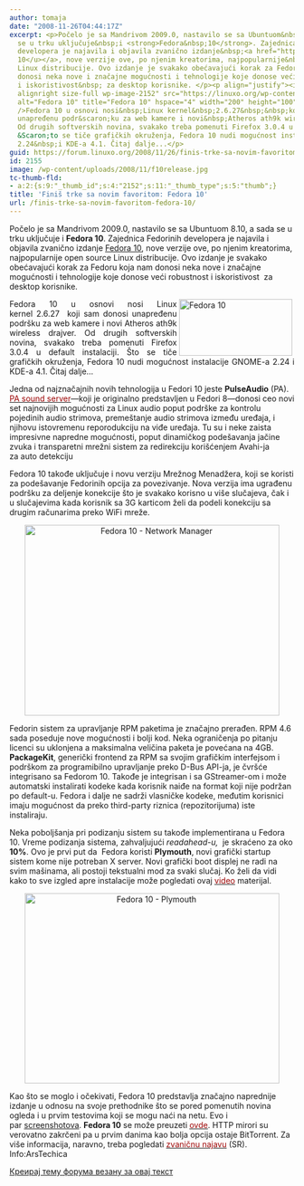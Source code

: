 ```yaml
---
author: tomaja
date: "2008-11-26T04:44:17Z"
excerpt: <p>Počelo je sa Mandrivom 2009.0, nastavilo se sa Ubuntuom&nbsp;8.10, a sada
  se u trku uključuje&nbsp;i <strong>Fedora&nbsp;10</strong>. Zajednica Fedorinih
  developera je najavila i objavila zvanično izdanje&nbsp;<a href="http://fedoraproject.org/"><u>Fedora
  10</u></a>, nove verzije ove, po njenim kreatorima, najpopularnije&nbsp;open source
  Linux distribucije. Ovo izdanje je svakako obećavajući korak za Fedoru koja nam
  donosi neka nove i značajne mogućnosti i tehnologije koje donose veći robustnost
  i iskoristivost&nbsp; za desktop korisnike. </p><p align="justify"><img class="
  alignright size-full wp-image-2152" src="https://linuxo.org/wp-content/uploads/2008/11/f10release.jpg"
  alt="Fedora 10" title="Fedora 10" hspace="4" width="200" height="100" align="right"
  />Fedora 10 u osnovi nosi&nbsp;Linux kernel&nbsp;2.6.27&nbsp;&nbsp;koji sam donosi
  unapređenu podr&scaron;ku za web kamere i novi&nbsp;Atheros ath9k wireless drajver.
  Od drugih softverskih novina, svakako treba pomenuti Firefox 3.0.4 u default instalaciji.
  &Scaron;to se tiče grafičkih okruženja, Fedora 10 nudi mogućnost instalacije GNOME-a
  2.24&nbsp;i KDE-a 4.1. Čitaj dalje...</p>
guid: https://forum.linuxo.org/2008/11/26/finis-trke-sa-novim-favoritom-fedora-10/
id: 2155
image: /wp-content/uploads/2008/11/f10release.jpg
tc-thumb-fld:
- a:2:{s:9:"_thumb_id";s:4:"2152";s:11:"_thumb_type";s:5:"thumb";}
title: 'Finiš trke sa novim favoritom: Fedora 10'
url: /finis-trke-sa-novim-favoritom-fedora-10/
---
```

Počelo je sa Mandrivom 2009.0, nastavilo se sa Ubuntuom&nbsp;8.10, a sada se u trku uključuje&nbsp;i **Fedora&nbsp;10**. Zajednica Fedorinih developera je najavila i objavila zvanično izdanje&nbsp;[<u>Fedora 10</u>](http://fedoraproject.org/), nove verzije ove, po njenim kreatorima, najpopularnije&nbsp;open source Linux distribucije. Ovo izdanje je svakako obećavajući korak za Fedoru koja nam donosi neka nove i značajne mogućnosti i tehnologije koje donose veći robustnost i iskoristivost&nbsp; za desktop korisnike. 

<p align="justify">
  <img class=" alignright size-full wp-image-2152" src="https://linuxo.org/wp-content/uploads/2008/11/f10release.jpg" alt="Fedora 10" title="Fedora 10" hspace="4" width="200" height="100" align="right" />Fedora 10 u osnovi nosi&nbsp;Linux kernel&nbsp;2.6.27&nbsp;&nbsp;koji sam donosi unapređenu podr&scaron;ku za web kamere i novi&nbsp;Atheros ath9k wireless drajver. Od drugih softverskih novina, svakako treba pomenuti Firefox 3.0.4 u default instalaciji. &Scaron;to se tiče grafičkih okruženja, Fedora 10 nudi mogućnost instalacije GNOME-a 2.24&nbsp;i KDE-a 4.1. Čitaj dalje&#8230;
</p>

<!--break-->

Jedna od najznačajnih novih tehnologija u&nbsp;Fedori 10 jeste&nbsp;**PulseAudio** (PA). [<u><font color="#9d0404">PA sound server</font></u>](http://arstechnica.com/journals/linux.ars/2007/10/17/pulseaudio-to-bring-earcandy-to-linux)&mdash;koji je originalno predstavljen u Fedori 8&mdash;donosi ceo novi set najnovijih mogućnosti&nbsp;za Linux audio&nbsp;poput podr&scaron;ke za kontrolu pojedinih&nbsp;audio strimova, preme&scaron;tanje&nbsp;audio strimova između uređaja, i njihovu istovremenu reporodukciju na viđe uređaja. Tu su i neke zaista impresivne napredne mogućnosti, poput dinamičkog pode&scaron;avanja jačine zvuka i transparetni mrežni sistem za redirekciju kori&scaron;ćenjem Avahi-ja za&nbsp;auto detekciju 

Fedora 10 takođe uključuje i novu verziju&nbsp;Mrežnog Menadžera, koji se koristi za pode&scaron;avanje&nbsp;Fedorinih opcija za povezivanje. Nova verzija ima ugrađenu podr&scaron;ku za deljenje konekcije &scaron;to je svakako korisno u vi&scaron;e slučajeva, čak i u slučajevima kada korisnik sa 3G karticom želi da podeli konekciju sa drugim računarima preko WiFi mreže. 

<div style="text-align: center">
  <img class=" size-full wp-image-2153" src="https://linuxo.org/wp-content/uploads/2008/11/fedora10_3.jpg" alt="Fedora 10 - Network Manager" title="Fedora 10 - Network Manager" width="450" height="337" srcset="https://linuxo.org/wp-content/uploads/2008/11/fedora10_3.jpg 450w, https://linuxo.org/wp-content/uploads/2008/11/fedora10_3-300x225.jpg 300w" sizes="(max-width: 450px) 100vw, 450px" />
</div>

Fedorin sistem za upravljanje RPM paketima je značajno prerađen. RPM 4.6 sada poseduje nove mogućnosti i bolji kod. Neka ograničenja po pitanju licenci su uklonjena a maksimalna veličina paketa je povećana na 4GB. **PackageKit**,&nbsp;generički frontend za RPM sa svojim grafičkim interfejsom&nbsp;i podr&scaron;kom za&nbsp;programibilno upravljanje preko&nbsp;D-Bus API-ja, je čvr&scaron;će integrisano sa&nbsp;Fedorom 10. Takođe je integrisan i sa GStreamer-om i može automatski instalirati kodeke kada korisnik naiđe na format koji nije podržan po default-u. Fedora i dalje ne sadrži vlasničke kodeke, međutim korisnici imaju mogućnost da preko third-party riznica (repozitorijuma)&nbsp;iste instaliraju.

Neka pobolj&scaron;anja pri podizanju sistem su takođe implementirana u&nbsp;Fedora 10. Vreme podizanja sistema, zahvaljujući&nbsp;_readahead-u,_ &nbsp;je skraćeno za oko **10%**. Ovo je prvi put da&nbsp; Fedora koristi&nbsp;**Plymouth**, novi grafički&nbsp;startup sistem kome nije potreban&nbsp;X server. Novi grafički&nbsp;boot displej ne radi na svim ma&scaron;inama, ali postoji&nbsp;tekstualni mod za svaki slučaj. Ko želi da vidi kako to sve izgled apre instalacije može pogledati ovaj&nbsp;[<u><font color="#9d0404">video</font></u>](http://katzj.fedorapeople.org/plymouth-live.ogg) materijal. 

<div style="text-align: center">
  <img class=" size-full wp-image-2154" src="https://linuxo.org/wp-content/uploads/2008/11/fedora10_1.jpg" alt="Fedora 10 - Plymouth" title="Fedora 10 - Plymouth" width="450" height="336" srcset="https://linuxo.org/wp-content/uploads/2008/11/fedora10_1.jpg 450w, https://linuxo.org/wp-content/uploads/2008/11/fedora10_1-300x224.jpg 300w" sizes="(max-width: 450px) 100vw, 450px" />
</div>

Kao &scaron;to se moglo i očekivati, Fedora 10 predstavlja značajno naprednije izdanje u odnosu na svoje prethodnike&nbsp;&scaron;to se pored pomenutih novina ogleda i u prvim testovima koji se mogu naći na netu. Evo i par&nbsp;<a href="http://pictures.smashits.com/fedora-10-screenshots.html" target="_blank"><u>screenshotova</u></a>. **Fedora 10** se može preuzeti [<u><font color="#9d0404">ovde</font></u>](http://fedoraproject.org/en/get-fedora).&nbsp;HTTP mirori su verovatno zakrčeni pa u prvim danima kao bolja opcija ostaje&nbsp;BitTorrent. Za vi&scaron;e informacija, naravno, treba pogledati&nbsp;[<u><font color="#9d0404">zvaničnu najavu</font></u>](http://docs.fedoraproject.org/release-notes/f10/en_US/index.html)&nbsp;(SR). Info:ArsTechica

[Креирај тему форума везану за овај текст](https://linuxo.org/nova-tema-na-forumu/?se_pid=2155)